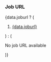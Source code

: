 <section className={styles.section}>
  <h3>Job URL</h3>
  {data.joburl ? (
    <ol className={styles.jobUrlList}>
      <li>
        <a href={data.joburl} target="_blank" rel="noopener noreferrer">{data.joburl}</a>
      </li>
    </ol>
  ) : (
    <p>No job URL available</p>
  )}
</section>
